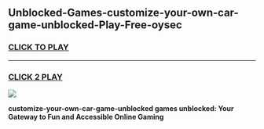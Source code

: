 
## Unblocked-Games-customize-your-own-car-game-unblocked-Play-Free-oysec
<h3>
<a href="https://premium76.site?title=customize-your-own-car-game-unblocked&ref=09A">CLICK TO PLAY</a></h3>
<hr>

<h3>
<a href="https://premium76.site?title=customize-your-own-car-game-unblocked&ref=09A">CLICK 2 PLAY</a>
  
</h3>

<a href="https://premium76.site?title=customize-your-own-car-game-unblocked&ref=09A"><img src="https://clearcache.store/games.png"></a>


**customize-your-own-car-game-unblocked games unblocked: Your Gateway to Fun and Accessible Online Gaming**
